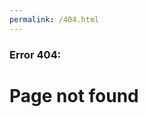 ```yaml
---
permalink: /404.html
---
```


<link rel="stylesheet" type="text/css" href="/technote/my.css" />

### Error 404:

# Page not found

